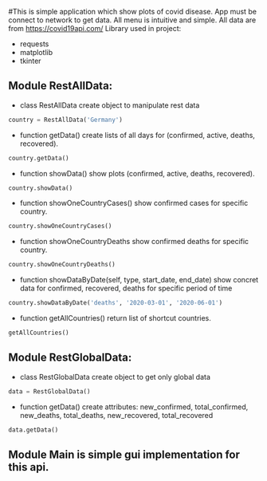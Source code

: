 #This is simple application which show plots of covid disease.
App must be connect to network to get data.
All menu is intuitive and simple. All data are from https://covid19api.com/
Library used in project:
- requests
- matplotlib
- tkinter

Module RestAllData:
-
- class RestAllData create object to manipulate rest data
```python
country = RestAllData('Germany')
```
- function getData() create lists of all days for (confirmed, active, deaths, recovered).
```python
country.getData()
```

- function showData() show plots (confirmed, active, deaths, recovered).
```python
country.showData()
```

- function showOneCountryCases() show confirmed cases for specific country.
```python
country.showOneCountryCases()
```

- function showOneCountryDeaths show confirmed deaths for specific country.
```python
country.showOneCountryDeaths()
```

- function showDataByDate(self, type, start_date, end_date) show concret data for confirmed, recovered, deaths for specific period of time
```python
country.showDataByDate('deaths', '2020-03-01', '2020-06-01')
```

- function getAllCountries() return list of shortcut countries.
```python
getAllCountries()
```

Module RestGlobalData:
-

- class RestGlobalData create object to get only global data
```python
data = RestGlobalData()
```

- function getData() create attributes: new_confirmed, total_confirmed, new_deaths, total_deaths, new_recovered, total_recovered
```python
data.getData()
```

Module Main is simple gui implementation for this api.
-

